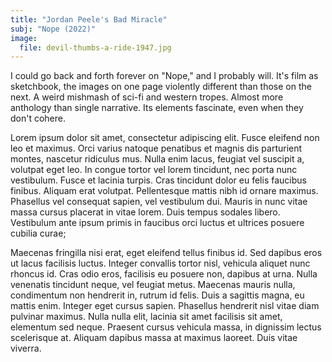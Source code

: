 ```yaml
---
title: "Jordan Peele's Bad Miracle" 
subj: "Nope (2022)"
image:  
  file: devil-thumbs-a-ride-1947.jpg
---
```


I could go back and forth forever on "Nope," and I probably will. It's film as sketchbook, the images on one page violently different than those on the next. A weird mishmash of sci-fi and western tropes. Almost more anthology than single narrative. Its elements fascinate, even when they don't cohere. 

Lorem ipsum dolor sit amet, consectetur adipiscing elit. Fusce eleifend non leo et maximus. Orci varius natoque penatibus et magnis dis parturient montes, nascetur ridiculus mus. Nulla enim lacus, feugiat vel suscipit a, volutpat eget leo. In congue tortor vel lorem tincidunt, nec porta nunc vestibulum. Fusce et lacinia turpis. Cras tincidunt dolor eu felis faucibus finibus. Aliquam erat volutpat. Pellentesque mattis nibh id ornare maximus. Phasellus vel consequat sapien, vel vestibulum dui. Mauris in nunc vitae massa cursus placerat in vitae lorem. Duis tempus sodales libero. Vestibulum ante ipsum primis in faucibus orci luctus et ultrices posuere cubilia curae;

Maecenas fringilla nisi erat, eget eleifend tellus finibus id. Sed dapibus eros ut lacus facilisis luctus. Integer convallis tortor nisl, vehicula aliquet nunc rhoncus id. Cras odio eros, facilisis eu posuere non, dapibus at urna. Nulla venenatis tincidunt neque, vel feugiat metus. Maecenas mauris nulla, condimentum non hendrerit in, rutrum id felis. Duis a sagittis magna, eu mattis enim. Integer eget cursus sapien. Phasellus hendrerit nisl vitae diam pulvinar maximus. Nulla nulla elit, lacinia sit amet facilisis sit amet, elementum sed neque. Praesent cursus vehicula massa, in dignissim lectus scelerisque at. Aliquam dapibus massa at maximus laoreet. Duis vitae viverra.